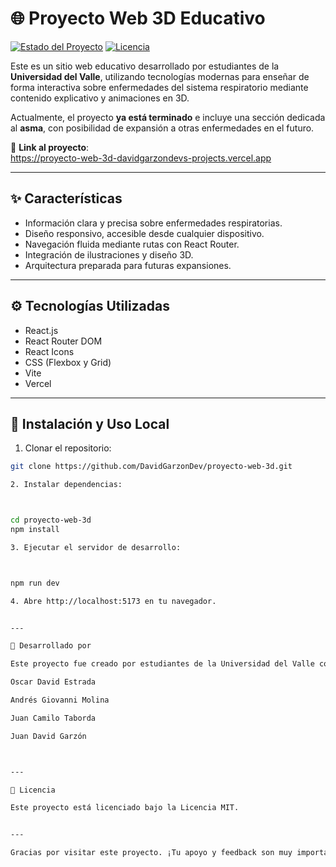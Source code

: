 
# 🌐 Proyecto Web 3D Educativo

[![Estado del Proyecto](https://img.shields.io/badge/%20terminado-green)](https://proyecto-web-3d-davidgarzondevs-projects.vercel.app)
[![Licencia](https://img.shields.io/badge/licencia-MIT-blue)](#licencia)

Este es un sitio web educativo desarrollado por estudiantes de la **Universidad del Valle**, utilizando tecnologías modernas para enseñar de forma interactiva sobre enfermedades del sistema respiratorio mediante contenido explicativo y animaciones en 3D.

Actualmente, el proyecto **ya está terminado** e incluye una sección dedicada al **asma**, con posibilidad de expansión a otras enfermedades en el futuro.

🔗 **Link al proyecto**:  
https://proyecto-web-3d-davidgarzondevs-projects.vercel.app

---

## ✨ Características

- Información clara y precisa sobre enfermedades respiratorias.
- Diseño responsivo, accesible desde cualquier dispositivo.
- Navegación fluida mediante rutas con React Router.
- Integración de ilustraciones y diseño 3D.
- Arquitectura preparada para futuras expansiones.

---

## ⚙️ Tecnologías Utilizadas

- React.js
- React Router DOM
- React Icons
- CSS (Flexbox y Grid)
- Vite
- Vercel

---

## 🚀 Instalación y Uso Local

1. Clonar el repositorio:

```bash
git clone https://github.com/DavidGarzonDev/proyecto-web-3d.git

2. Instalar dependencias:



cd proyecto-web-3d
npm install

3. Ejecutar el servidor de desarrollo:



npm run dev

4. Abre http://localhost:5173 en tu navegador.


---

🏫 Desarrollado por

Este proyecto fue creado por estudiantes de la Universidad del Valle como parte de un trabajo académico enfocado en tecnología educativa interactiva y desarrollo web moderno:

Oscar David Estrada

Andrés Giovanni Molina

Juan Camilo Taborda

Juan David Garzón



---

📄 Licencia

Este proyecto está licenciado bajo la Licencia MIT.


---

Gracias por visitar este proyecto. ¡Tu apoyo y feedback son muy importantes! 💙

